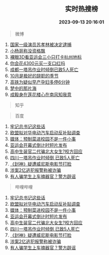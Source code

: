 <div align="center"><h2>实时热搜榜</h2><h4>2023-09-13 20:16:01</h4></div>

> 微博  

1. [国家一级演员苏孝林被决定逮捕](https://s.weibo.com/weibo?q=%23%E5%9B%BD%E5%AE%B6%E4%B8%80%E7%BA%A7%E6%BC%94%E5%91%98%E8%8B%8F%E5%AD%9D%E6%9E%97%E8%A2%AB%E5%86%B3%E5%AE%9A%E9%80%AE%E6%8D%95%23&t=31&band_rank=1&Refer=top)<br />
2. [小杨哥称没资格飘](https://s.weibo.com/weibo?q=%23%E5%B0%8F%E6%9D%A8%E5%93%A5%E7%A7%B0%E6%B2%A1%E8%B5%84%E6%A0%BC%E9%A3%98%23&t=31&band_rank=2&Refer=top)<br />
3. [裸眼3D看亚运会三小只打卡杭州地标](https://s.weibo.com/weibo?q=%23%E8%A3%B8%E7%9C%BC3D%E7%9C%8B%E4%BA%9A%E8%BF%90%E4%BC%9A%E4%B8%89%E5%B0%8F%E5%8F%AA%E6%89%93%E5%8D%A1%E6%9D%AD%E5%B7%9E%E5%9C%B0%E6%A0%87%23&t=31&band_rank=3&Refer=top)<br />
4. [你会花4300元买一支口红吗](https://s.weibo.com/weibo?q=%23%E4%BD%A0%E4%BC%9A%E8%8A%B14300%E5%85%83%E4%B9%B0%E4%B8%80%E6%94%AF%E5%8F%A3%E7%BA%A2%E5%90%97%23&t=31&band_rank=4&Refer=top)<br />
5. [成都一塔吊作业时倾倒已致5人死亡](https://s.weibo.com/weibo?q=%23%E6%88%90%E9%83%BD%E4%B8%80%E5%A1%94%E5%90%8A%E4%BD%9C%E4%B8%9A%E6%97%B6%E5%80%BE%E5%80%92%E5%B7%B2%E8%87%B45%E4%BA%BA%E6%AD%BB%E4%BA%A1%23&t=31&band_rank=5&Refer=top)<br />
6. [10月是极好的辞职的季节](https://s.weibo.com/weibo?q=10%E6%9C%88%E6%98%AF%E6%9E%81%E5%A5%BD%E7%9A%84%E8%BE%9E%E8%81%8C%E7%9A%84%E5%AD%A3%E8%8A%82&t=31&band_rank=6&Refer=top)<br />
7. [高铁为疑似早产孕妇多停6分钟](https://s.weibo.com/weibo?q=%23%E9%AB%98%E9%93%81%E4%B8%BA%E7%96%91%E4%BC%BC%E6%97%A9%E4%BA%A7%E5%AD%95%E5%A6%87%E5%A4%9A%E5%81%9C6%E5%88%86%E9%92%9F%23&t=31&band_rank=7&Refer=top)<br />
8. [梦中的那片海](https://s.weibo.com/weibo?q=%E6%A2%A6%E4%B8%AD%E7%9A%84%E9%82%A3%E7%89%87%E6%B5%B7&t=31&band_rank=8&Refer=top)<br />
9. [成毅身在莲花楼心在南风知我意](https://s.weibo.com/weibo?q=%23%E6%88%90%E6%AF%85%E8%BA%AB%E5%9C%A8%E8%8E%B2%E8%8A%B1%E6%A5%BC%E5%BF%83%E5%9C%A8%E5%8D%97%E9%A3%8E%E7%9F%A5%E6%88%91%E6%84%8F%23&t=31&band_rank=9&Refer=top)<br />

> 知乎  


> 百度  

1. [牢记总书记这些话](https://www.baidu.com/s?wd=%E7%89%A2%E8%AE%B0%E6%80%BB%E4%B9%A6%E8%AE%B0%E8%BF%99%E4%BA%9B%E8%AF%9D&sa=fyb_news&rsv_dl=fyb_news)<br />
2. [欧盟拟对华电动汽车启动反补贴调查](https://www.baidu.com/s?wd=%E6%AC%A7%E7%9B%9F%E6%8B%9F%E5%AF%B9%E5%8D%8E%E7%94%B5%E5%8A%A8%E6%B1%BD%E8%BD%A6%E5%90%AF%E5%8A%A8%E5%8F%8D%E8%A1%A5%E8%B4%B4%E8%B0%83%E6%9F%A5&sa=fyb_news&rsv_dl=fyb_news)<br />
3. [媒体：预制菜进校园不是一件小事](https://www.baidu.com/s?wd=%E5%AA%92%E4%BD%93%EF%BC%9A%E9%A2%84%E5%88%B6%E8%8F%9C%E8%BF%9B%E6%A0%A1%E5%9B%AD%E4%B8%8D%E6%98%AF%E4%B8%80%E4%BB%B6%E5%B0%8F%E4%BA%8B&sa=fyb_news&rsv_dl=fyb_news)<br />
4. [亚运会开幕式倒计时短片发布](https://www.baidu.com/s?wd=%E4%BA%9A%E8%BF%90%E4%BC%9A%E5%BC%80%E5%B9%95%E5%BC%8F%E5%80%92%E8%AE%A1%E6%97%B6%E7%9F%AD%E7%89%87%E5%8F%91%E5%B8%83&sa=fyb_news&rsv_dl=fyb_news)<br />
5. [高中生装官二代骗北大女生?校方回应](https://www.baidu.com/s?wd=%E9%AB%98%E4%B8%AD%E7%94%9F%E8%A3%85%E5%AE%98%E4%BA%8C%E4%BB%A3%E9%AA%97%E5%8C%97%E5%A4%A7%E5%A5%B3%E7%94%9F%3F%E6%A0%A1%E6%96%B9%E5%9B%9E%E5%BA%94&sa=fyb_news&rsv_dl=fyb_news)<br />
6. [四川一塔吊作业时倾倒 已致5人死亡](https://www.baidu.com/s?wd=%E5%9B%9B%E5%B7%9D%E4%B8%80%E5%A1%94%E5%90%8A%E4%BD%9C%E4%B8%9A%E6%97%B6%E5%80%BE%E5%80%92+%E5%B7%B2%E8%87%B45%E4%BA%BA%E6%AD%BB%E4%BA%A1&sa=fyb_news&rsv_dl=fyb_news)<br />
7. [《封神》疑遭威尼斯电影节打脸](https://www.baidu.com/s?wd=%E3%80%8A%E5%B0%81%E7%A5%9E%E3%80%8B%E7%96%91%E9%81%AD%E5%A8%81%E5%B0%BC%E6%96%AF%E7%94%B5%E5%BD%B1%E8%8A%82%E6%89%93%E8%84%B8&sa=fyb_news&rsv_dl=fyb_news)<br />
8. [涉案2亿逃犯报警称被诈骗](https://www.baidu.com/s?wd=%E6%B6%89%E6%A1%882%E4%BA%BF%E9%80%83%E7%8A%AF%E6%8A%A5%E8%AD%A6%E7%A7%B0%E8%A2%AB%E8%AF%88%E9%AA%97&sa=fyb_news&rsv_dl=fyb_news)<br />
9. [有人骗学生上车摘器官？警方辟谣](https://www.baidu.com/s?wd=%E6%9C%89%E4%BA%BA%E9%AA%97%E5%AD%A6%E7%94%9F%E4%B8%8A%E8%BD%A6%E6%91%98%E5%99%A8%E5%AE%98%EF%BC%9F%E8%AD%A6%E6%96%B9%E8%BE%9F%E8%B0%A3&sa=fyb_news&rsv_dl=fyb_news)<br />

> 哔哩哔哩  

1. [牢记总书记这些话](https://www.baidu.com/s?wd=%E7%89%A2%E8%AE%B0%E6%80%BB%E4%B9%A6%E8%AE%B0%E8%BF%99%E4%BA%9B%E8%AF%9D&sa=fyb_news&rsv_dl=fyb_news)<br />
2. [欧盟拟对华电动汽车启动反补贴调查](https://www.baidu.com/s?wd=%E6%AC%A7%E7%9B%9F%E6%8B%9F%E5%AF%B9%E5%8D%8E%E7%94%B5%E5%8A%A8%E6%B1%BD%E8%BD%A6%E5%90%AF%E5%8A%A8%E5%8F%8D%E8%A1%A5%E8%B4%B4%E8%B0%83%E6%9F%A5&sa=fyb_news&rsv_dl=fyb_news)<br />
3. [媒体：预制菜进校园不是一件小事](https://www.baidu.com/s?wd=%E5%AA%92%E4%BD%93%EF%BC%9A%E9%A2%84%E5%88%B6%E8%8F%9C%E8%BF%9B%E6%A0%A1%E5%9B%AD%E4%B8%8D%E6%98%AF%E4%B8%80%E4%BB%B6%E5%B0%8F%E4%BA%8B&sa=fyb_news&rsv_dl=fyb_news)<br />
4. [亚运会开幕式倒计时短片发布](https://www.baidu.com/s?wd=%E4%BA%9A%E8%BF%90%E4%BC%9A%E5%BC%80%E5%B9%95%E5%BC%8F%E5%80%92%E8%AE%A1%E6%97%B6%E7%9F%AD%E7%89%87%E5%8F%91%E5%B8%83&sa=fyb_news&rsv_dl=fyb_news)<br />
5. [高中生装官二代骗北大女生?校方回应](https://www.baidu.com/s?wd=%E9%AB%98%E4%B8%AD%E7%94%9F%E8%A3%85%E5%AE%98%E4%BA%8C%E4%BB%A3%E9%AA%97%E5%8C%97%E5%A4%A7%E5%A5%B3%E7%94%9F%3F%E6%A0%A1%E6%96%B9%E5%9B%9E%E5%BA%94&sa=fyb_news&rsv_dl=fyb_news)<br />
6. [四川一塔吊作业时倾倒 已致5人死亡](https://www.baidu.com/s?wd=%E5%9B%9B%E5%B7%9D%E4%B8%80%E5%A1%94%E5%90%8A%E4%BD%9C%E4%B8%9A%E6%97%B6%E5%80%BE%E5%80%92+%E5%B7%B2%E8%87%B45%E4%BA%BA%E6%AD%BB%E4%BA%A1&sa=fyb_news&rsv_dl=fyb_news)<br />
7. [《封神》疑遭威尼斯电影节打脸](https://www.baidu.com/s?wd=%E3%80%8A%E5%B0%81%E7%A5%9E%E3%80%8B%E7%96%91%E9%81%AD%E5%A8%81%E5%B0%BC%E6%96%AF%E7%94%B5%E5%BD%B1%E8%8A%82%E6%89%93%E8%84%B8&sa=fyb_news&rsv_dl=fyb_news)<br />
8. [涉案2亿逃犯报警称被诈骗](https://www.baidu.com/s?wd=%E6%B6%89%E6%A1%882%E4%BA%BF%E9%80%83%E7%8A%AF%E6%8A%A5%E8%AD%A6%E7%A7%B0%E8%A2%AB%E8%AF%88%E9%AA%97&sa=fyb_news&rsv_dl=fyb_news)<br />
9. [有人骗学生上车摘器官？警方辟谣](https://www.baidu.com/s?wd=%E6%9C%89%E4%BA%BA%E9%AA%97%E5%AD%A6%E7%94%9F%E4%B8%8A%E8%BD%A6%E6%91%98%E5%99%A8%E5%AE%98%EF%BC%9F%E8%AD%A6%E6%96%B9%E8%BE%9F%E8%B0%A3&sa=fyb_news&rsv_dl=fyb_news)<br />
